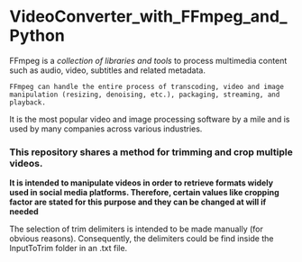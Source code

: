 # VideoConverter_with_FFmpeg_and_Python

FFmpeg is a *collection of libraries and tools* to process multimedia content such as audio, video, subtitles and related metadata.

`FFmpeg can handle the entire process of transcoding, video and image manipulation (resizing, denoising, etc.), packaging, streaming, and playback.`

It is the most popular video and image processing software by a mile and is used by many companies across various industries.

### This repository shares a method for trimming and crop multiple videos. 

**It is intended to manipulate videos in order to retrieve formats widely used in social media platforms. Therefore, certain values like cropping factor are stated for this purpose and they can be changed at will if needed**

The selection of trim delimiters is intended to be made manually (for obvious reasons). Consequently, the delimiters could be find inside the InputToTrim folder in an .txt file.
